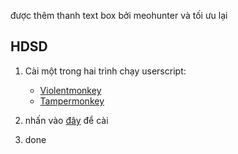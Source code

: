 được thêm thanh text box bởi meohunter và tối ưu lại
## HDSD

1. Cài một trong hai trình chạy userscript:

    - <a href="https://violentmonkey.github.io/get-it/" target="_blank" rel="noopener noreferrer">Violentmonkey</a>
    - <a href="https://www.tampermonkey.net/" target="_blank" rel="noopener noreferrer">Tampermonkey</a>
2. nhấn vào <a href="https://github.com/MeooHunter/zalo-custom-reaction-userscript/raw/refs/heads/main/zalorcustomemoji.user.js" target="_blank" rel="noopener noreferrer">đây</a> để cài
3. done
